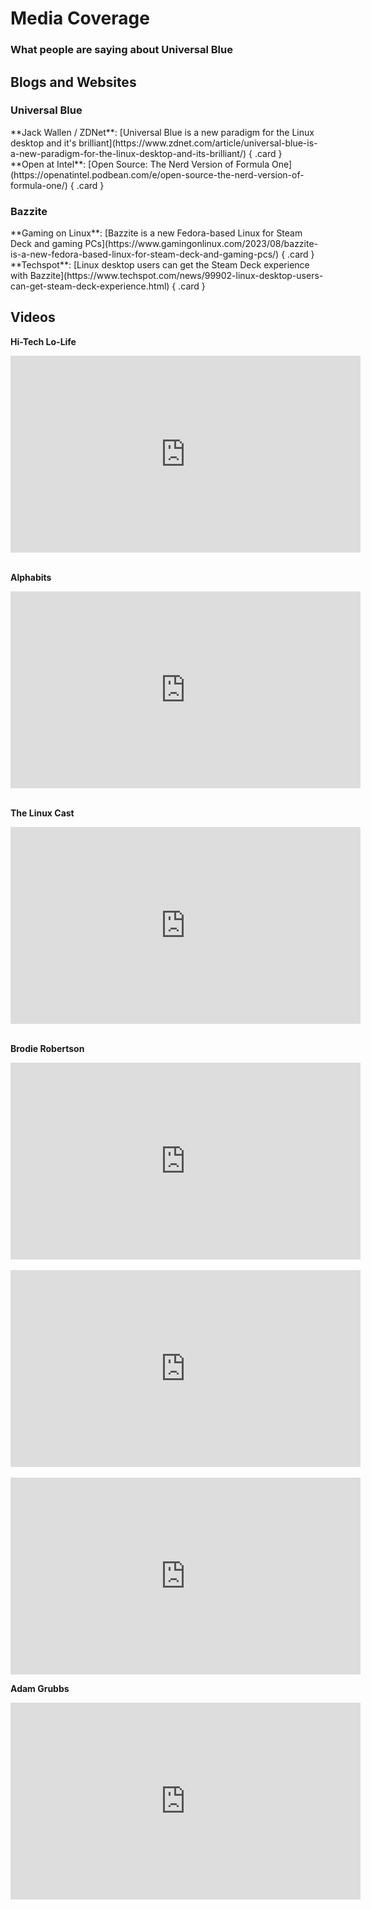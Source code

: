 # Media Coverage

### What people are saying about Universal Blue

## Blogs and Websites

### Universal Blue

<div class="grid" markdown>
**Jack Wallen / ZDNet**: [Universal Blue is a new paradigm for the Linux desktop and it's brilliant](https://www.zdnet.com/article/universal-blue-is-a-new-paradigm-for-the-linux-desktop-and-its-brilliant/)
{ .card }
</div>

<div class="grid" markdown>
**Open at Intel**:   [Open Source: The Nerd Version of Formula One](https://openatintel.podbean.com/e/open-source-the-nerd-version-of-formula-one/)
{ .card }
</div>

### Bazzite

<div class="grid" markdown>
**Gaming on Linux**: [Bazzite is a new Fedora-based Linux for Steam Deck and gaming PCs](https://www.gamingonlinux.com/2023/08/bazzite-is-a-new-fedora-based-linux-for-steam-deck-and-gaming-pcs/)
{ .card }
</div>

<div class="grid" markdown>
**Techspot**: [Linux desktop users can get the Steam Deck experience with Bazzite](https://www.techspot.com/news/99902-linux-desktop-users-can-get-steam-deck-experience.html)
{ .card }
</div>


## Videos

**Hi-Tech Lo-Life**  

<iframe width="560" height="315" src="https://www.youtube.com/embed/aaeRk8_i1Ds" title="YouTube video player" frameborder="0" allow="accelerometer; autoplay; clipboard-write; encrypted-media; gyroscope; picture-in-picture; web-share" allowfullscreen></iframe>

<br/>
<br/>

**Alphabits**

<iframe width="560" height="315" src="https://www.youtube.com/embed/er65_6F3zJk" title="YouTube video player" frameborder="0" allow="accelerometer; autoplay; clipboard-write; encrypted-media; gyroscope; picture-in-picture; web-share" allowfullscreen></iframe>

<br/>
<br/>

**The Linux Cast**
<iframe width="560" height="315" src="https://www.youtube.com/embed/pSBuCFMUEdA" title="YouTube video player" frameborder="0" allow="accelerometer; autoplay; clipboard-write; encrypted-media; gyroscope; picture-in-picture; web-share" allowfullscreen></iframe>

<br/>
<br/>

**Brodie Robertson** 
<iframe width="560" height="315" src="https://www.youtube.com/embed/HsKKh3WS1q0" title="YouTube video player" frameborder="0" allow="accelerometer; autoplay; clipboard-write; encrypted-media; gyroscope; picture-in-picture; web-share" allowfullscreen></iframe>

<br/>
<br/>

<iframe width="560" height="315" src="https://www.youtube.com/embed/2cCtPu6V8-E" title="YouTube video player" frameborder="0" allow="accelerometer; autoplay; clipboard-write; encrypted-media; gyroscope; picture-in-picture; web-share" allowfullscreen></iframe>

<br/>
<br/>

<iframe width="560" height="315" src="https://www.youtube.com/embed/PNEbSP81KH4" title="YouTube video player" frameborder="0" allow="accelerometer; autoplay; clipboard-write; encrypted-media; gyroscope; picture-in-picture; web-share" allowfullscreen></iframe>

**Adam Grubbs**

<iframe width="560" height="315" src="https://www.youtube.com/embed/CDdjDVm2KLY" title="YouTube video player" frameborder="0" allow="accelerometer; autoplay; clipboard-write; encrypted-media; gyroscope; picture-in-picture; web-share" allowfullscreen></iframe>
